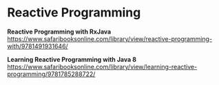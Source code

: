 #  Reactive Programming

**Reactive Programming with RxJava**
https://www.safaribooksonline.com/library/view/reactive-programming-with/9781491931646/

**Learning Reactive Programming with Java 8**
https://www.safaribooksonline.com/library/view/learning-reactive-programming/9781785288722/
